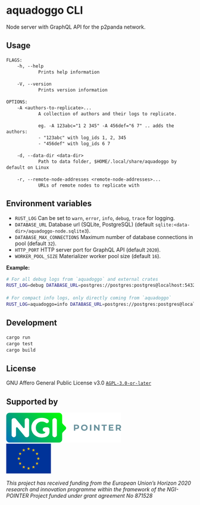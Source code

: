 # aquadoggo CLI

Node server with GraphQL API for the p2panda network.

## Usage

```
FLAGS:
    -h, --help
            Prints help information

    -V, --version
            Prints version information

OPTIONS:
    -A <authors-to-replicate>...
            A collection of authors and their logs to replicate.

            eg. -A 123abc="1 2 345" -A 456def="6 7" .. adds the authors:
            - "123abc" with log_ids 1, 2, 345
            - "456def" with log_ids 6 7

    -d, --data-dir <data-dir>
            Path to data folder, $HOME/.local/share/aquadoggo by default on Linux

    -r, --remote-node-addresses <remote-node-addresses>...
            URLs of remote nodes to replicate with
```

## Environment variables

* `RUST_LOG` Can be set to `warn`, `error`, `info`, `debug`, `trace` for logging.
* `DATABASE_URL` Database url (SQLite, PostgreSQL) (default `sqlite:<data-dir>/aquadoggo-node.sqlite3`).
* `DATABASE_MAX_CONNECTIONS` Maximum number of database connections in pool (default `32`).
* `HTTP_PORT` HTTP server port for GraphQL API (default `2020`).
* `WORKER_POOL_SIZE` Materializer worker pool size (default `16`).

**Example:**

```bash
# For all debug logs from `aquadoggo` and external crates
RUST_LOG=debug DATABASE_URL=postgres://postgres:postgres@localhost:5432/db cargo run

# For compact info logs, only directly coming from `aquadoggo`
RUST_LOG=aquadoggo=info DATABASE_URL=postgres://postgres:postgres@localhost:5432/db cargo run
```

## Development

```bash
cargo run
cargo test
cargo build
```

## License

GNU Affero General Public License v3.0 [`AGPL-3.0-or-later`](LICENSE)

## Supported by

<img src="https://raw.githubusercontent.com/p2panda/.github/main/assets/ngi-logo.png" width="auto" height="80px"><br />
<img src="https://raw.githubusercontent.com/p2panda/.github/main/assets/eu-flag-logo.png" width="auto" height="80px">

*This project has received funding from the European Union’s Horizon 2020 research and innovation programme within the framework of the NGI-POINTER Project funded under grant agreement No 871528*
